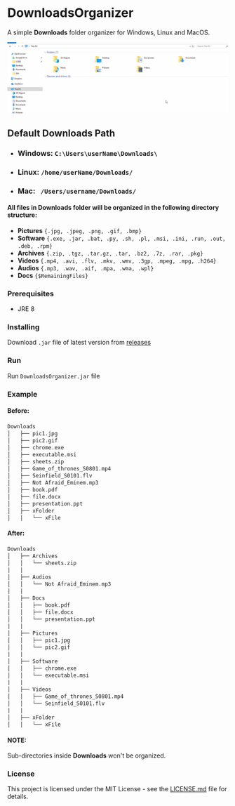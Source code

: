 # DownloadsOrganizer
A simple **Downloads** folder organizer for Windows, Linux and MacOS.

![Alt Text](raw/DO.gif)

## Default Downloads Path
* ### Windows: `C:\Users\userName\Downloads\`
* ### Linux: `/home/userName/Downloads/`
* ### Mac: ` /Users/username/Downloads/`

#### All files in **Downloads** folder will be organized in the following directory structure:
* **Pictures**  `{.jpg, .jpeg, .png, .gif, .bmp}`
* **Software**  `{.exe, .jar, .bat, .py, .sh, .pl, .msi, .ini, .run, .out, .deb, .rpm}`
* **Archives**  `{.zip, .tgz, .tar.gz, .tar, .bz2, .7z, .rar, .pkg}`
* **Videos**  `{.mp4, .avi, .flv, .mkv, .wmv, .3gp, .mpeg, .mpg, .h264}`
* **Audios** `{.mp3, .wav, .aif, .mpa, .wma, .wpl}`
* **Docs**  `{$RemainingFiles}`

### Prerequisites

* JRE 8

### Installing
Download `.jar` file of latest version from [releases](https://github.com/risabhRizz/DownloadsOrganizer/releases)

### Run
Run `DownloadsOrganizer.jar` file

### Example
#### Before:
```
Downloads
│   ├── pic1.jpg
│   ├── pic2.gif
│   ├── chrome.exe
│   ├── executable.msi
│   ├── sheets.zip
│   ├── Game_of_thrones_S0801.mp4
│   ├── Seinfield_S0101.flv
│   ├── Not Afraid_Eminem.mp3
│   ├── book.pdf
│   ├── file.docx
│   ├── presentation.ppt
│   ├── xFolder
│   │   └── xFile  
```

#### After:
```
Downloads
│   ├── Archives
│   │   └── sheets.zip
|   |
│   ├── Audios
│   │   └── Not Afraid_Eminem.mp3
|   |
│   ├── Docs
│   │   ├── book.pdf
│   │   ├── file.docx
│   │   └── presentation.ppt
|   |
│   ├── Pictures
│   │   ├── pic1.jpg
│   │   └── pic2.gif
|   |
│   ├── Software
│   │   ├── chrome.exe
│   │   └── executable.msi
|   |
│   ├── Videos
│   │   ├── Game_of_thrones_S0801.mp4
│   │   └── Seinfield_S0101.flv
|   |
│   ├── xFolder
│   │   └── xFile
```

#### NOTE:
Sub-directories inside **Downloads** won't be organized.

### License

This project is licensed under the MIT License - see the [LICENSE.md](LICENSE.md) file for details.
